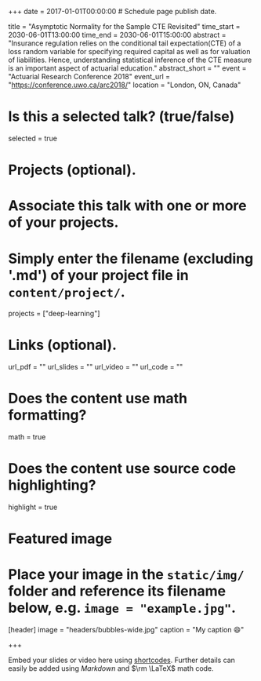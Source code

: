 +++
date = 2017-01-01T00:00:00  # Schedule page publish date.

title = "Asymptotic Normality for the Sample CTE Revisited"
time_start = 2030-06-01T13:00:00
time_end = 2030-06-01T15:00:00
abstract = "Insurance regulation relies on the conditional tail expectation(CTE) of a loss random variable for specifying required capital as well as for valuation of liabilities. Hence, understanding statistical inference of the CTE measure is an important aspect of actuarial education."
abstract_short = ""
event = "Actuarial Research Conference 2018"
event_url = "https://conference.uwo.ca/arc2018/"
location = "London, ON, Canada"

# Is this a selected talk? (true/false)
selected = true

# Projects (optional).
#   Associate this talk with one or more of your projects.
#   Simply enter the filename (excluding '.md') of your project file in `content/project/`.
projects = ["deep-learning"]

# Links (optional).
url_pdf = ""
url_slides = ""
url_video = ""
url_code = ""

# Does the content use math formatting?
math = true

# Does the content use source code highlighting?
highlight = true

# Featured image
# Place your image in the `static/img/` folder and reference its filename below, e.g. `image = "example.jpg"`.
[header]
image = "headers/bubbles-wide.jpg"
caption = "My caption :smile:"

+++

Embed your slides or video here using [shortcodes](https://sourcethemes.com/academic/post/writing-markdown-latex/). Further details can easily be added using *Markdown* and $\rm \LaTeX$ math code.
